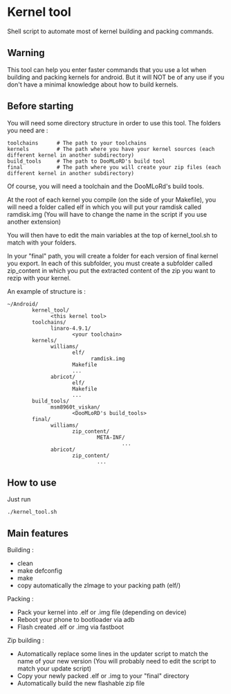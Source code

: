 Kernel tool
===========

Shell script to automate most of kernel building and packing commands.


Warning
-------
This tool can help you enter faster commands that you use a lot when building and packing kernels for android.
But it will NOT be of any use if you don't have a minimal knowledge about how to build kernels.

Before starting
---------------
You will need some directory structure in order to use this tool.
The folders you need are :
```
toolchains      # The path to your toolchains
kernels         # The path where you have your kernel sources (each different kernel in another subdirectory)
build_tools     # The path to DooMLoRD's build tool
final           # The path where you will create your zip files (each different kernel in another subdirectory)
```
Of course, you will need a toolchain and the DooMLoRd's build tools.

At the root of each kernel you compile (on the side of your Makefile), you will need a folder called elf in which you will put your ramdisk called ramdisk.img (You will have to change the name in the script if you use another extension)

You will then have to edit the main variables at the top of kernel_tool.sh to match with your folders.

In your "final" path, you will create a folder for each version of final kernel you export.
In each of this subfolder, you must create a subfolder called zip_content in which you put the extracted content of the zip you want to rezip with your kernel.

An example of structure is :
```
~/Android/
        kernel_tool/
              <this kernel tool>
        toolchains/
              linaro-4.9.1/
                     <your toolchain>
        kernels/
              williams/
                     elf/
                           ramdisk.img
                     Makefile
                     ...
              abricot/
                     elf/
                     Makefile
                     ...
        build_tools/
              msm8960t_viskan/
                     <DooMLoRD's build_tools>
        final/
              williams/
                     zip_content/
                             META-INF/
                                     ...
              abricot/
                     zip_content/
                             ...
```

How to use
----------
Just run 
```
./kernel_tool.sh
```

Main features
--------------
Building :
* clean
* make defconfig
* make
* copy automatically the zImage to your packing path (elf/)

Packing :
* Pack your kernel into .elf or .img file (depending on device)
* Reboot your phone to bootloader via adb
* Flash created .elf or .img via fastboot

Zip building :
* Automatically replace some lines in the updater script to match the name of your new version
(You will probably need to edit the script to match your update script)
* Copy your newly packed .elf or .img to your "final" directory
* Automatically build the new flashable zip file
